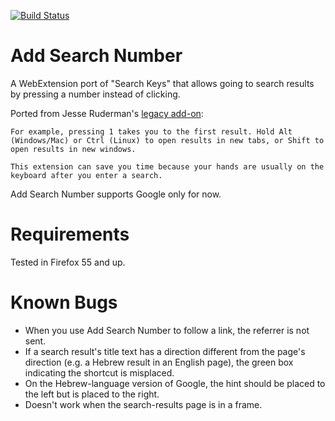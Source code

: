[![Build Status](https://travis-ci.org/nth10sd/add-search-number.svg?branch=master)](https://travis-ci.org/nth10sd/add-search-number/)

# Add Search Number
A WebExtension port of "Search Keys" that allows going to search results by pressing a number instead of clicking.

Ported from Jesse Ruderman's [legacy add-on](https://www.squarefree.com/extensions/search-keys/):

```
For example, pressing 1 takes you to the first result. Hold Alt (Windows/Mac) or Ctrl (Linux) to open results in new tabs, or Shift to open results in new windows.

This extension can save you time because your hands are usually on the keyboard after you enter a search.
```

Add Search Number supports Google only for now.

# Requirements
Tested in Firefox 55 and up.

# Known Bugs
* When you use Add Search Number to follow a link, the referrer is not sent.
* If a search result's title text has a direction different from the page's direction (e.g. a Hebrew result in an English page), the green box indicating the shortcut is misplaced.
* On the Hebrew-language version of Google, the hint should be placed to the left but is placed to the right.
* Doesn't work when the search-results page is in a frame.

